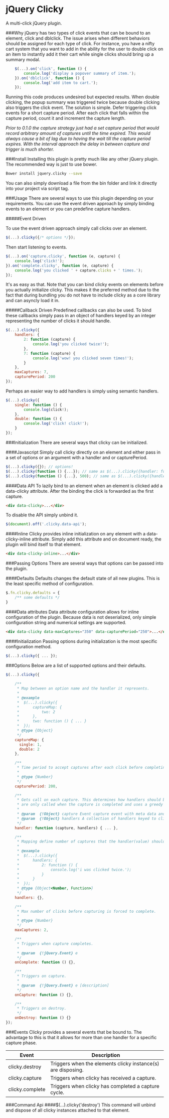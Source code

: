 jQuery Clicky
=============

A multi-click jQuery plugin.

###Why
jQuery has two types of click events that can be bound to an element, click and dblclick. The issue arises when different behaviors should be assigned for each type of click. For instance, you have a nifty cart system that you want to add in the ability for the user to double click on an item to instantly add it their cart while single clicks should bring up a summary modal.

```JavaScript
	$(...).on('click', function () {
		console.log('display a popover summary of item.');
	}).on('dblclick', function () {
		console.log('add item to cart.');
	});
```

Running this code produces undesired but expected results. When double clicking, the popup summary was triggered twice because double clicking also triggers the click event. The solution is simple. Defer triggering click events for a short capture period. After each click that falls within the capture period, count it and increment the capture length.

_Prior to 0.1.0 the capture strategy just had a set capture period that would record arbitrary amount of captures until the time expired. This would always cause a bit of lag due to having the wait till the capture period expires. With the interval approach the delay in between capture and trigger is much shorter._

###Install
Installing this plugin is pretty much like any other jQuery plugin. The recommended way is just to use bower.

```bash
Bower install jquery.clicky --save
```

You can also simply download a file from the bin folder and link it directly into your project via script tag.

###Usage
There are several ways to use this plugin depending on your requirements. You can use the event driven approach by simply binding events to an element or you can predefine capture handlers.

#####Event Driven

To use the event driven approach simply call clicks over an element.
```JavaScript
$(...).clicky({/* options */});
```
Then start listening to events.
```JavaScript
$(...).on('capture.clicky', function (e, capture) {
	console.log('click!');
}).on('complete.clicky', function (e, capture) {
	console.log('you clicked ' + capture.clicks + ' times.');
});
```
It's as easy as that. Note that you can bind clicky events on elements before you actually initialize clicky. This makes it the preferred method due to the fact that during bundling you do not have to include clicky as a core library and can asyncly load it in.

#####Callback Driven
Predefined callbacks can also be used. To bind these callbacks simply pass in an object of handlers keyed by an integer representing the number of clicks it should handle.
```JavaScript
$(...).clicky({
	handlers: {
		2: function (capture) {
			console.log('you clicked twice!');
		},
		7: function (capture) {
			console.log('wow! you clicked seven times!');
		}
	},
	maxCaptures: 7,
	capturePeriod: 200
});
```
Perhaps an easier way to add handlers is simply using semantic handlers.
```javascript
$(...).clicky({
	single: function () {
		console.log(click!);
	},
	double: function () {
		console.log('click! click!');
	}
});
```

###Initialization
There are several ways that clicky can be initialized. 

####Javascript
Simply call clicky directly on an element and either pass in a set of options or an argument with a handler and or capturePeriod.

```javascript
$(...).clicky({}); // options!
$(...).clicky(function () {...}); // same as $(...).clicky({handler: function () {...}});
$(...).clicky(function () {...}, 500); // same as $(...).clicky({handler: function () {...}, capturePeriod: 500});
```

####Data API
To lazily bind to an element when an element is clicked add a data-clicky attribute. After the binding the click is forwarded as the first capture.

```HTML
<div data-clicky>...</div>
```

To disable the API simply unbind it.
```javascript
$(document).off('.clicky.data-api');
```

####Inline
Clicky provides inline initialization on any element with a data-clicky-inline attribute. Simply add this attribute and on document ready, the plugin will bind itself to that element.

```HTML
<div data-clicky-inline>...</div>
```

###Passing Options
There are several ways that options can be passed into the plugin.

####Defaults
Defaults changes the default state of all new plugins. This is the least specific method of configuration.
```javascript
$.fn.clicky.defaults = {
	/** some defaults */
}
```

####Data attributes
Data attribute configuration allows for inline configuration of the plugin. Because data is not deserialized, only simple configuration string and numerical settings are supported.
```HTML
<div data-clicky data-maxCaptures="350" data-capturePeriod="250">...</div>
```

####Initialization
Passing options during initialization is the most specific configuration method.
```javascript
$(...).clicky({ ... });
```
###Options
Below are a list of supported options and their defaults.

```javascript
$(...).clicky({
	
	/**
	 * Map between an option name and the handler it represents.
	 *
	 * @example
	 * 	$(...).clicky({
	 * 		captureMap: {
	 *			two: 2
	 *		},
	 *		two: function () { ... }
	 * 	});
	 * @type {Object}
	 */
	captureMap: {
	  single: 1,
	  double: 2
	},

	/**
	 * Time period to accept captures after each click before completing.
	 * 
	 * @type {Number}
	 */
	capturePeriod: 200,

	/**
	 * Gets call on each capture. This determines how handlers should be called. By default handlers
	 * are only called when the capture is completed and uses a greedy fall through strategy. 
	 * 
	 * @param  {!Object} capture Event capture event with meta data and last capture event.
	 * @param  {!Object} handlers A collection of handlers keyed to click capture count.
	 */
	handler: function (capture, handlers) { ... },

	/**
	 * Mapping define number of captures that the handler(value) should handle.
	 * 
	 * @example
	 * 	$(...).clicky({
	 *		handlers: {
	 * 			2: function () {
	 * 				console.log('i was clicked twice.');
	 *			}
	 *		}
	 * 	});
	 * @type {Object<Number, Function>}
	 */
	handlers: {},

	/**
	 * Max number of clicks before capturing is forced to complete.
	 * 
	 * @type {Number}
	 */
	maxCaptures: 2,

	/**
	 * Triggers when capture completes.
	 * 
	 * @param  {!jQuery.Event} e
	 */
	onComplete: function () {},

	/**
	 * Triggers on capture.
	 * 
	 * @param  {!jQuery.Event} e [description]
	 */
	onCapture: function () {},

	/**
	 * Triggers on destroy.
	 */
	onDestroy: function () {}
});
```

###Events
Clicky provides a several events that be bound to. The advantage to this is that it allows for more than one handler for a specific capture phase.

Event 			| Description
----------------|-------------------------------------------------------------
clicky.destroy 	| Triggers when the elements clicky instance(s) are disposing.
clicky.capture  | Triggers when clicky has received a capture.
clicky.complete | Triggers when clicky has completed a capture cycle.

###Command Api
####$(...).clicky('destroy')
This command will unbind and dispose of all clicky instances attached to that element.
